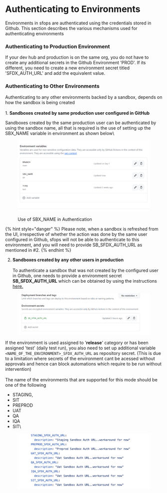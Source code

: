 # Authenticating to Environments

Environments in sfops are authenticated using the credentials stored in Github. This section describes the various mechanisms used for authenticating environments

### Authenticating to Production Environment

If your dev hub and production is on the same org, you do not have to create any additional secrets in the Github Environment 'PROD'. If its different, you need to create a new environment secret titled 'SFDX\_AUTH\_URL' and add the equivalent value.

### Authenticating to Other Environments

Authenticating to any other environments backed by a sandbox, depends on how the sandbox is being created\
\
1\. **Sandboxes created by same production user configured in GitHub**

Sandboxes created by the same production user can be authenticated by using the sandbox name, all that is required is the use of setting up the SBX\_NAME variable in environment as shown below\\

<figure><img src="../.gitbook/assets/EnvVarsSandbox.png" alt=""><figcaption><p>Use of SBX_NAME in Authentication</p></figcaption></figure>

{% hint style="danger" %}
Please note, when a sandbox is refreshed from the UI, irrespective of whether the action was done by the same user configured in Github, sfops will not be able to authenticate to this environment, and you will need to provide SB\_SFDX\_AUTH\_URL as mentioned in #2.
{% endhint %}

2. **Sandboxes created by any other users in production**\
   \
   To authenticate a sandbox that was not created by the configured user in Github, one needs to provide a environment secret **SB\_SFDX\_AUTH\_URL** which can be obtained by using the instructions[ here.](https://docs.flxbl.io/sfp/pools/setting-up-your-salesforce-org-for-scratch-org-pools#generate-sfdx-auth-url-for-pipeline-authentication)



<figure><img src="../.gitbook/assets/EnvSecretsSandbox.png" alt=""><figcaption></figcaption></figure>

If the environment is used assigned to '**release**' category or has been assigned 'test' (daily test run), you also need to set up additional variable `<NAME_OF_THE_ENVIRONMENT>_SFDX_AUTH_URL` as repository secret.  (This is due to a limitation where secrets of the environment cant be acessed without approvals and hence can block automations which require to be run without intervention)\
\
The name of the environments that are supported for this mode should be one of the following

* &#x20;STAGING,
* SIT
* &#x20;PREPROD
* UAT
* QA
* IQA&#x20;
* SIT\


<figure><img src="../.gitbook/assets/image (6).png" alt=""><figcaption></figcaption></figure>
